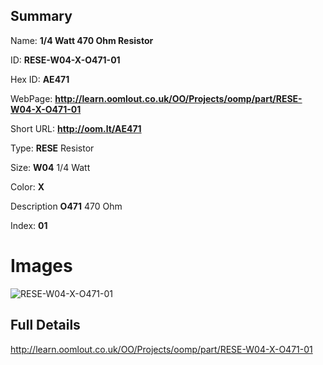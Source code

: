 

## Summary
 
Name: __1/4 Watt 470 Ohm Resistor__

ID: __RESE-W04-X-O471-01__

Hex ID: __AE471__

WebPage: __http://learn.oomlout.co.uk/OO/Projects/oomp/part/RESE-W04-X-O471-01__

Short URL: __http://oom.lt/AE471__


Type: __RESE__ Resistor 

Size: __W04__ 1/4 Watt 

Color: __X__  

Description __O471__ 470 Ohm 

Index: __01__


 # Images
![RESE-W04-X-O471-01](http://oomlout.com/oomp-gen/parts/RESE-W04-X-O471-01/RESE-W04-X-O471-01_420.jpg)



 ## Full Details

 http://learn.oomlout.co.uk/OO/Projects/oomp/part/RESE-W04-X-O471-01














